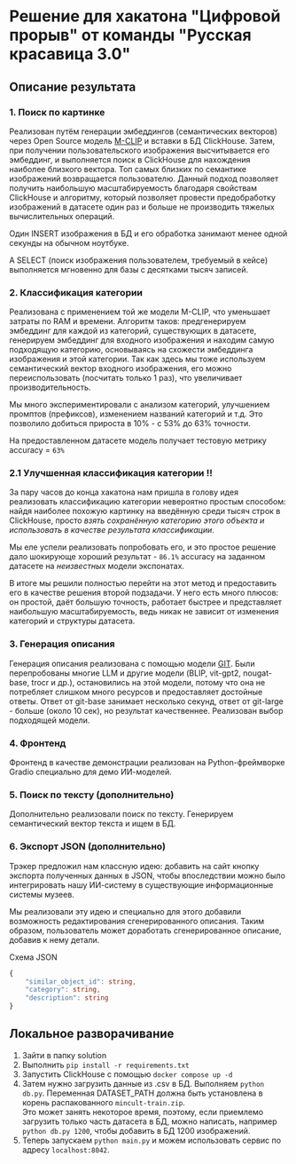 # Решение для хакатона "Цифровой прорыв" от команды "Русская красавица 3.0" 

## Описание результата

### 1. Поиск по картинке

Реализован путём генерации эмбеддингов (семантических векторов) через Open Source модель [M-CLIP](https://huggingface.co/M-CLIP/XLM-Roberta-Large-Vit-B-16Plus) и вставки в БД ClickHouse. 
Затем, при получении пользовательского изображения высчитывается его эмбеддинг, и выполняется поиск в ClickHouse для нахождения наиболее близкого вектора. Топ самых близких по семантике изображений возвращается пользователю. Данный подход позволяет получить наибольшую масштабируемость благодаря свойствам ClickHouse и алгоритму, который позволяет провести предобработку изображений в датасете один раз и больше не производить тяжелых вычислительных операций. 

Один INSERT изображения в БД и его обработка занимают менее одной секунды на обычном ноутбуке. 

А SELECT (поиск изображения пользователем, требуемый в кейсе) выполняется мгновенно для базы с десятками тысяч записей. 

### 2. Классификация категории

Реализована с применением той же модели M-CLIP, что уменьшает затраты по RAM и времени. Алгоритм таков: предгенерируем эмбеддинг для каждой из категорий, существующих в датасете, генерируем эмбеддинг для входного изображения и находим самую подходящую категорию, основываясь на схожести эмбеддинга изображения и этой категории. Так как здесь мы тоже используем семантический вектор входного изображения, его можно переиспользовать (посчитать только 1 раз), что увеличивает производительность. 

Мы много экспериментировали с анализом категорий, улучшением промптов (префиксов), изменением названий категорий и т.д. Это позволило добиться прироста в 10% - с 53% до 63% точности.  

На предоставленном датасете модель получает тестовую метрику accuracy = `63%`

### 2.1 Улучшенная классификация категории !!

За пару часов до конца хакатона нам пришла в голову идея реализовать классификацию категории невероятно простым способом: найдя наиболее похожую картинку на введённую среди тысяч строк в ClickHouse, просто *взять сохранённую категорию этого объекта и использовать в качестве результата классификации*. 

Мы еле успели реализовать попробовать его, и это простое решение дало шокирующе хороший результат - `86.1%` accuracy на заданном датасете на *неизвестных* модели экспонатах. 

В итоге мы решили полностью перейти на этот метод и предоставить его в качестве решения второй подзадачи.
У него есть много плюсов: он простой, даёт большую точность, работает быстрее и представляет наибольшую масштабируемость, ведь никак не зависит от изменения категорий и структуры датасета. 

### 3. Генерация описания 

Генерация описания реализована с помощью модели [GIT](https://huggingface.co/alexgk/git-large-coco). Были перепробованы многие LLM и другие модели (BLIP, vit-gpt2, nougat-base, trocr и др.), остановились на этой модели, потому что она не потребляет слишком много ресурсов и предоставляет достойные ответы. Ответ от git-base занимает несколько секунд, ответ от git-large - больше (около 10 сек), но результат качественнее. Реализован выбор подходящей модели.

### 4. Фронтенд 

Фронтенд в качестве демонстрации реализован на Python-фреймворке Gradio специально для демо ИИ-моделей. 

### 5. Поиск по тексту (дополнительно) 

Дополнительно реализовали поиск по тексту. Генерируем семантический вектор текста и ищем в БД. 


### 6. Экспорт JSON (дополнительно)

Трэкер предложил нам классную идею: добавить на сайт кнопку экспорта полученных данных в JSON, чтобы впоследствии можно было интегрировать нашу ИИ-систему в существующие информационные системы музеев.

Мы реализовали эту идею и специально для этого добавили возможность редактирования сгенерированного описания. Таким образом, пользователь может доработать сгенерированное описание, добавив к нему детали.

Схема JSON 
```ts
{
    "similar_object_id": string,
    "category": string,
    "description": string
}
```

## Локальное разворачивание

1. Зайти в папку solution 
2. Выполнить `pip install -r requirements.txt`
3. Запустить ClickHouse с помощью `docker compose up -d` 
4. Затем нужно загрузить данные из .csv в БД. Выполняем `python db.py`. Переменная DATASET_PATH должна быть установлена в корень распакованного `mincult-train.zip`.  
Это может занять некоторое время, поэтому, если приемлемо загрузить только часть датасета в БД, можно написать, например `python db.py 1200`, чтобы добавить в БД 1200 изображений.  
5. Теперь запускаем `python main.py` и можем использовать сервис по адресу `localhost:8042`. 
